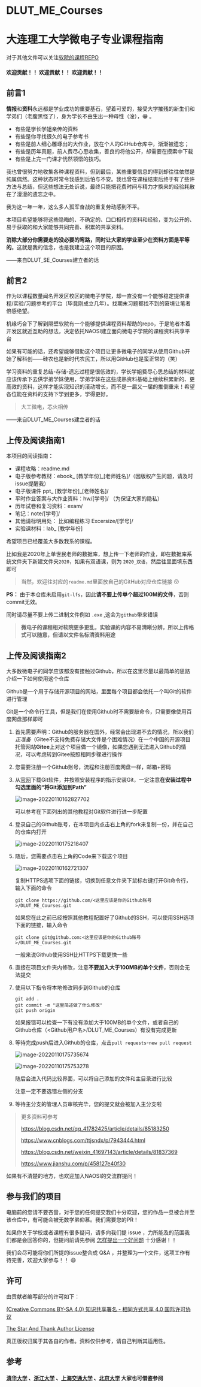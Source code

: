 # DLUT_ME_Courses
# 大连理工大学微电子专业课程指南

对于其他文件可以关注[软院的课程REPO](https://github.com/NAOSI-DLUT/DLUT_SE_Courses)

#### 欢迎贡献！！ 欢迎贡献！！ 欢迎贡献！！

## 前言1

**情报**和**资料**永远都是学业成功的重要基石，望着可爱的，接受大学摧残的新生们和学弟们（老腹黑怪了），身为学长不由生出一种母性（淦），😁  。

- 有些是学长学姐亲传的资料
- 有些是你寻找很久的电子参考书
- 有些是前人细心雕琢出的大作业，放在个人的GitHub仓库中，渐渐被遗忘；
- 有些是历年真题，前人费尽心思收集，善良的将他公开，却需要在摸索中下载
- 有些是上完一门课才恍然领悟的技巧。

我也曾很努力地收集各种课程资料，但到最后，某些重要信息的得到却往往依然是纯属偶然。这种状态时常令我感到后怕与不安。我也曾在课程结束后终于有了些许方法与总结，但这些想法无处诉说，最终只能把花费时间与精力才换来的经验耗散在了漫漫的遗忘之中。

我为这一年一年，这么多人孤军奋战的重复劳动感到不平。

本项目希望能够将这些隐晦的、不确定的、口口相传的资料和经验，变为公开的、易于获取的和大家能够共同完善、积累的共享资料。

**消除大部分你需要走的没必要的弯路，同时让大家的学业至少在资料方面是平等的**。这就是我的信念，也是我建立这个项目的原因。

——来自DLUT_SE_Courses建立者的话

## 前言2

作为以课程数量闻名开发区校区的微电子学院，却一直没有一个能够稳定提供课程/实验/习题参考的平台（毕竟刚成立几年）。找期末习题都找不到的窘境让笔者倍感绝望。

机缘巧合下了解到隔壁软院有一个能够提供课程资料帮助的repo，于是笔者本着开发区就近互助的想法，决定依托NAOSI建立面向微电子学院的课程资料共享平台

如果有可能的话，还希望能够借助这个项目让更多微电子的同学从使用Github开始了解科创——硅农也是新时代农民工，所以用GitHub也是蛮正常的（笑）

学习资料的重复总结-存储-遗忘过程是很低效的，学长学姐费尽心思总结的材料就应该传承下去供学弟学妹使用，学弟学妹在这些成熟资料基础上继续积累新的、更高效的资料，这样才能实现知识的滚动增长，而不是一届又一届的推倒重来！希望各位能在资料的支持下学到更多，学得更好。

> 大工微电，芯火相传

——来自DLUT_ME_Courses建立者的话

## 上传及阅读指南1

本项目的阅读指南：

- 课程攻略：readme.md
- 电子版参考教材：ebook_ [教学年份]_[老师姓名]/（因版权产生问题，请及时issue提醒我）
- 电子版课件 ppt_ [教学年份]_[老师姓名]/
- 平时作业答案与大作业资料：hw/[学号]/ （为保证大家的隐私）
- 历年试卷和复习资料：exam/
- 笔记：note/[学号]/
- 其他请标明用处：  比如编程练习 Excersize/[学号]/
- 实验课材料：lab_ [教学年份]

希望项目已经覆盖大多数我系的课程。

比如我是2020年上单世民老师的数据库，想上传一下老师的作业，即在数据库系统文件夹下新建文件夹`2020`，如果有双语课，则为 `2020_双语`，然后往里面填东西即可

> 当然，欢迎往对应的`readme.md`里面放自己的GitHub对应仓库链接 😚

**PS：** 由于本仓库未启用`git-lfs`，因此**请不要上传单个超过100M的文件**，否则commit无效。

同时请尽量不要上传二进制文件例如 `.exe`  ,这会为`github`带来错误

> **微电子的课程相对软院更多更乱，实验课的内容不易清晰分辨，所以上传格式可以随意，但请以文件名标清资料用途**

## 上传及阅读指南2

大多数微电子的同学应该都没有接触过Github，所以在这里尽量以最简单的思路介绍一下如何使用这个仓库

Github是一个用于存储开源项目的网站，里面每个项目都会依托一个叫Git的软件进行管理

Git是一个命令行工具，但是我们在使用Github时不需要敲命令，只需要像使用百度网盘那样即可

1. 首先需要声明：Github的服务器在国外，经常会出现进不去的情况，所以我们*正准备*（Gitee不支持免费存储大文件是个困难情况）在一个中国的开源项目托管网站**Gitee**上对这个项目做一个镜像，如果您遇到无法进入Github的情况，可以考虑转到Gitee按照相同步骤进行操作

2. 您需要注册一个Github账号，流程和注册百度网盘一样，邮箱+密码

3. 从[官网](https://git-scm.com/downloads)下载Git软件，并按照安装程序的指示安装Git，一定注意**在安装过程中勾选里面的“将Git添加到Path”**

    ![image-20220110162827702](README.assets/image-20220110162827702.png)

    可以参考在下面列出的其他教程对Git软件进行进一步配置

4. 登录自己的Github账号，在本项目内点击右上角的fork来复制一份，并在自己的仓库内打开

    ![image-20220110175218407](README.assets/image-20220110175218407.png)

5. 随后，您需要点击右上角的Code来下载这个项目

    ![image-20220110162721307](README.assets/image-20220110162721307.png)

    复制HTTPS选项下面的链接，切换到任意文件夹下鼠标右键打开Git命令行，输入下面的命令

    ```shell
    git clone https://github.com/<这里应该是你的Github账号>/DLUT_ME_Courses.git
    ```

    如果您在此之前已经按照其他教程配置好了Github的SSH，可以使用SSH选项下面的链接，输入命令

    ```shell
    git clone git@github.com:<这里应该是你的Github账号>/DLUT_ME_Courses.git
    ```

    一般来说Github使用SSH比HTTPS下载更快一些

6. 直接在项目文件夹内修改，注意**不要加入大于100MB的单个文件**，否则会无法提交

7. 使用以下指令将本地修改同步到Github的仓库

    ```shell
    git add .
    git commit -m "这里简述做了什么修改"
    git push origin
    ```

    如果报错可以检查一下有没有添加大于100MB的单个文件，或者自己的Github仓库（<Github用户名>/DLUT_ME_Courses）有没有完成更新

8. 等待完成push后进入Github的仓库，点击`pull requests`-`new pull request`

    ![image-20220110175735674](README.assets/image-20220110175735674.png)

    ![image-20220110175753278](README.assets/image-20220110175753278.png)

    随后会进入代码比较界面，可以将自己添加的文件和主目录进行比较

    注意一定不要选错左侧的分支

9. 等待主分支的管理人员审核完毕，您的提交就会被加入主分支啦

> 更多资料可参考
>
> https://blog.csdn.net/qq_41782425/article/details/85183250
>
> https://www.cnblogs.com/ttjsndx/p/7943444.html
>
> https://blog.csdn.net/weixin_41697143/article/details/81837369
>
> https://www.jianshu.com/p/458127e40f30

如果有不清楚的地方，也欢迎加入NAOSI的交流群提问！

## 参与我们的项目

电脑前的您请不要吝啬，对于您的任何提交我们十分欢迎，您的作品一旦被合并至该仓库中，有可能会被无数学弟仰慕。我们需要您的PR！

如果你关于学校或者课程有很多疑问，请多向我们提 issue ，力所能及的范围我们都是会回答你的，但提问前请先参阅  [怎样提出一个好问题](https://github.com/ryanhanwu/How-To-Ask-Questions-The-Smart-Way/blob/master/README-zh_CN.md) 十分感谢！！

我们会尽可能将你们所提的issue整合成 Q&A ，并整理为一个文件，这项工作有待完善，欢迎大家参与！！ 😄

## 许可

由贡献者编写部分的许可如下：

[(Creative Commons BY-SA 4.0) 知识共享署名 - 相同方式共享 4.0 国际许可协议](https://creativecommons.org/licenses/by-nc-sa/4.0/deed.zh)

[The Star And Thank Author License](https://github.com/zTrix/sata-license)

真正版权归属于其各自的作者。资料仅供参考，请自己判断其适用性。

## 参考

#### [清华大学](https://github.com/Salensoft/thu-cst-cracker) 、[浙江大学](https://github.com/QSCTech/zju-icicles) 、[上海交通大学](https://github.com/c-hj/SJTU-Courses) 、[北京大学](https://github.com/lib-pku/libpku)  大家也可借鉴参阅

